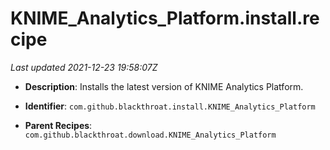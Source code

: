 # KNIME_Analytics_Platform.install.recipe

_Last updated 2021-12-23 19:58:07Z_

- **Description**: Installs the latest version of KNIME Analytics Platform.

- **Identifier**: `com.github.blackthroat.install.KNIME_Analytics_Platform`

- **Parent Recipes**: `com.github.blackthroat.download.KNIME_Analytics_Platform`